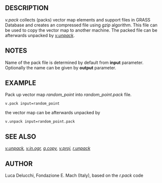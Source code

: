 ## DESCRIPTION

*v.pack* collects (packs) vector map elements and support files in GRASS
Database and creates an compressed file using *gzip* algorithm. This
file can be used to copy the vector map to another machine. The packed
file can be afterwards unpacked by *[v.unpack](v.unpack.html)*.

## NOTES

Name of the pack file is determined by default from **input** parameter.
Optionally the name can be given by **output** parameter.

## EXAMPLE

Pack up vector map *random_point* into *random_point.pack* file.

```
v.pack input=random_point
```

the vector map can be afterwards unpacked by

```
v.unpack input=random_point.pack
```

## SEE ALSO

*[v.unpack](v.unpack.html), [v.in.ogr](v.in.ogr.html),
[g.copy](g.copy.html), [v.proj](v.proj.html), [r.unpack](r.unpack.html)*

## AUTHOR

Luca Delucchi, Fondazione E. Mach (Italy), based on the *r.pack* code
